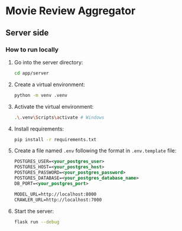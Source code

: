 # Movie Review Aggregator

## Server side

### How to run locally

1. Go into the server directory:

   ```sh
   cd app/server
   ```

2. Create a virtual environment:

   ```sh
   python -m venv .venv
   ```

3. Activate the virtual environment:

   ```sh
   .\.venv\Scripts\activate # Windows
   ```

4. Install requirements:

   ```sh
   pip install -r requirements.txt
   ```

5. Create a file named `.env` following the format in `.env.template` file:

   ```xml
   POSTGRES_USER=<your_postgres_user>
   POSTGRES_HOST=<your_postgres_host>
   POSTGRES_PASSWORD=<your_postgres_password>
   POSTGRES_DATABASE=<your_postgres_database_name>
   DB_PORT=<your_postgres_port>

   MODEL_URL=http://localhost:8000
   CRAWLER_URL=http://localhost:7000
   ```

6. Start the server:

   ```sh
   flask run --debug
   ```
